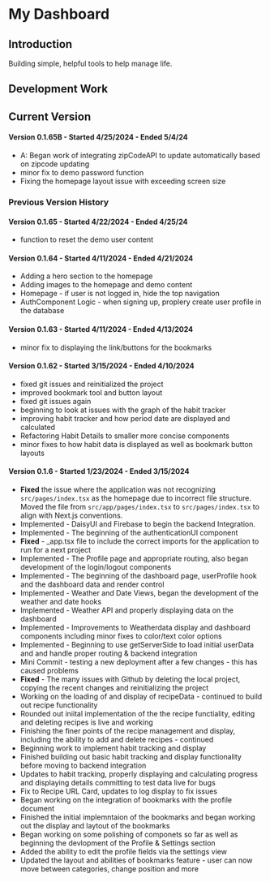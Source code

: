 # My Dashboard

## Introduction
Building simple, helpful tools to help manage life.

## Development Work

## Current Version 
#### Version 0.1.65B - Started 4/25/2024 - Ended 5/4/24
- A: Began work of integrating zipCodeAPI to update automatically based on zipcode updating
- minor fix to demo password function
- Fixing the homepage layout issue with exceeding screen size


### Previous Version History

#### Version 0.1.65 - Started 4/22/2024 - Ended 4/25/24
- function to reset the demo user content
#### Version 0.1.64 - Started 4/11/2024 - Ended 4/21/2024
- Adding a hero section to the homepage 
- Adding images to the homepage and demo content
- Homepage - if user is not logged in, hide the top navigation
- AuthComponent Logic - when signing up, proplery create user profile in the database
#### Version 0.1.63 - Started 4/11/2024 - Ended 4/13/2024
- minor fix to displaying the link/buttons for the bookmarks
#### Version 0.1.62 - Started 3/15/2024 - Ended 4/10/2024
- fixed git issues and reinitialized the project
- improved bookmark tool and button layout
- fixed git issues again
- beginning to look at issues with the graph of the habit tracker
- improving habit tracker and how period date are displayed and calculated
- Refactoring Habit Details to smaller more concise components
- minor fixes to how habit data is displayed as well as bookmark button layouts
#### Version 0.1.6 - Started 1/23/2024 - Ended 3/15/2024
- **Fixed** the issue where the application was not recognizing `src/pages/index.tsx` as the homepage due to incorrect file structure. Moved the file from `src/app/pages/index.tsx` to `src/pages/index.tsx` to align with Next.js conventions.
- Implemented - DaisyUI and Firebase to begin the backend Integration.
- Implemented - The beginning of the authenticationUI component
- **Fixed** - _app.tsx file to include the correct imports for the application to run for a next project
- Implemented - The Profile page and appropriate routing, also began development of the login/logout components
- Implemented - The beginning of the dashboard page, userProfile hook and the dashboard data and render control
- Implemented - Weather and Date Views, began the development of the weather and date hooks
- Implemented - Weather API and properly displaying data on the dashboard
- Implemented - Improvements to Weatherdata display and dashboard components including minor fixes to color/text color options
- Implemented - Beginning to use getServerSide to load initial userData and and handle proper routing & backend integration
- Mini Commit - testing a new deployment after a few changes - this has caused problems
- **Fixed** - The many issues with Github by deleting the local project, copying the recent changes and reinitializing the project
- Working on the loading of and display of recipeData - continued to build out recipe functionality
- Rounded out iniital implementation of the the recipe functiality, editing and deleting recipes is live and working
- Finishing the finer points of the recipe management and display, including the ability to add and delete recipes - continued
- Beginning work to implement habit tracking and display
- Finished building out basic habit tracking and display functionality before moving to backend integration
- Updates to habit tracking, properly displaying and calculating progress and displaying details committing to test data live for bugs
- Fix to Recipe URL Card, updates to log display to fix issues
- Began working on the integration of bookmarks with the profile document
- Finished the initial implemntaion of the bookmarks and began working out the display and laytout of the bookmarks
- Began working on some polishing of componets so far as well as beginning the devlopment of the Profile & Settings section
- Added the ability to edit the profile fields via the settings view
- Updated the layout and abilities of bookmarks feature - user can now move between categories, change position and more
